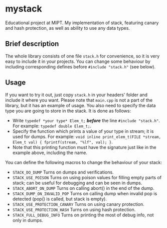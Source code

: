 # mystack
Educational project at MIPT. My implementation of stack, featuring canary and hash protection, as well as ability to use any data types.

## Brief description
The whole library consists of one file `stack.h` for convenience, so it is very easy to include it in your projects. You can change some behaviour by including corresponding defines 
before `#include "stack.h"` (see below).

## Usage
If you want to try it out, just copy `stack.h` in your headers' folder and include it where you want. Please note that `main.cpp` is not a part of the library, but it has an example of usage. 
You also need to specify the data type you are going to store in the stack. It is done as follows:

- Write `typedef *your type* Elem_t;` _**before**_ the line `#include "stack.h"`. For example: `typedef double Elem_t;`.
- Specify the function which prints a value of your type in stream; it is used for dumps. For example: `void inline print_elem_t(FILE *stream, Elem_t val) { fprintf(stream, "%lf", val); }`.
- Note that this printing function must have the signature just like in the example above, including the name.

You can define the following macros to change the behaviour of your stack:

- `STACK_DO_DUMP` Turns on dumps and verifications.
- `STACK_USE_POISON` Turns on using poison values for filling empty parts of stack; can be useful for debugging and can be seen in dumps.
- `STACK_ABORT_ON_DUMP` Turns on calling abort() in the end of the dump.
- `STACK_DUMP_ON_INVALID_POP` Turns on calling dump when invalid pop is detected (pop() is called, but stack is empty).
- `STACK_USE_PROTECTION_CANARY` Turns on using canary protection.
- `STACK_USE_PROTECTION_HASH` Turns on using hash protection.
- `STACK_FULL_DEBUG_INFO` Turns on printing the most of debug info, not only in dumps.
